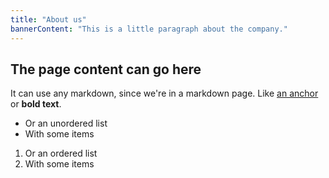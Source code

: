 ```yaml
---
title: "About us"
bannerContent: "This is a little paragraph about the company."
---
```


## The page content can go here

It can use any markdown, since we're in a markdown page. Like [an anchor](https://packtpub.com) or **bold text**.

* Or an unordered list
* With some items

1. Or an ordered list 
2. With some items